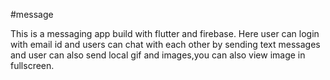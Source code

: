 #message

This is a messaging app build with flutter and firebase.
Here user can login with email id and users can chat with each other by sending text messages and user can also send
local gif and images,you can also view image in fullscreen. 
